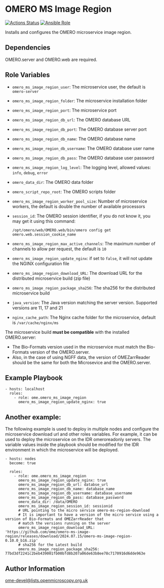 OMERO MS Image Region
=====================

[![Actions Status](https://github.com/ome/ansible-role-omero-ms-image-region/workflows/Molecule/badge.svg)](https://github.com/ome/ansible-role-omero-ms-image-region/actions)
[![Ansible Role](https://img.shields.io/badge/ansible--galaxy-omero_ms_image_region-blue.svg)](https://galaxy.ansible.com/ui/standalone/roles/ome/omero_ms_image_region/)

Installs and configures the OMERO microservice image region.

Dependencies
------------

OMERO.server and OMERO.web are required.


Role Variables
--------------

- `omero_ms_image_region_user`: The microservice user, the default is `omero-server`
- `omero_ms_image_region_folder`: The microservice installation folder
- `omero_ms_image_region_port`: The microservice port 
- `omero_ms_image_region_db_url`: The OMERO database URL
- `omero_ms_image_region_db_port`:  The OMERO database server port
- `omero_ms_image_region_db_name`: The OMERO database name
- `omero_ms_image_region_db_username`: The OMERO database user name
- `omero_ms_image_region_db_pass`: The OMERO database user password
- `omero_ms_image_region_log_level`: The logging level, allowed values: ``info``, ``debug``,  ``error``
- `omero_data_dir`: The OMERO data folder
- `omero_script_repo_root`: The OMERO scripts folder
- `omero_ms_image_region_worker_pool_size`: Number of microservice workers, the default is double the number of available processors
- `session_id`: The OMERO session identifier, if you do not know it, you may get it using this command:

      /opt/omero/web/OMERO.web/bin/omero config get omero.web.session_cookie_name

- `omero_ms_image_region_max_active_channels`: The maximum number of channels to allow per request, the default is `10`
- `omero_ms_image_region_update_nginx`: if set to `false`, it will not update the NGINX configuration file
- `omero_ms_image_region_download_URL`: The download URL for the distributed microservice build (zip file)
- `omero_ms_image_region_package_sha256`: The sha256 for the distributed microservice build
- `java_version`: The Java version matching the server version. Supported versions are 11, 17 and 21
- `nginx_cache_path`: The Nginx cache folder for the microservice, default is `/var/cache/nginx/ms`

The microservice build **must be compatible** with the installed OMERO.server:
- The Bio-Formats version used in the microservice must match the Bio-Formats version of the OMERO.server.
- Also, in the case of using NGFF data, the version of OMEZarrReader should be the same for both the Microsevice and the OMERO.server.

Example Playbook
----------------

    - hosts: localhost
      roles:
        - role: ome.omero_ms_image_region
          omero_ms_image_region_update_nginx: true

Another example:
----------------
The following example is used to deploy in multiple nodes and configure the microservice download url and other roles variables. 
For example, it can be used to deploy the microservice on the IDR omeroreadonly servers. The variable values inside the playbook should be modified for the IDR environment in which the microservice will be deployed.

    - hosts: nodes
      become: true
    
      roles:
        - role: ome.omero_ms_image_region
          omero_ms_image_region_update_nginx: true
          omero_ms_image_region_db_url: databse_url
          omero_ms_image_region_db_name: database_name
          omero_ms_image_region_db_username: database_username
          omero_ms_image_region_db_pass: database_password
          omero_data_dir: /data/OMERO
          omero_ms_image_region_session_id: sessionid
          # URL pointing to the micro service omero-ms-region-download
          # It is important to have a version of the micro service using a version of Bio-Formats and OMEZarrReader that
          # match the versions running on the server
          omero_ms_image_region_download_URL: 'https://github.com/ome/omero-ms-image-region/releases/download/2024.07.15/omero-ms-image-region-0.10.0_b16.zip' 
          # sha256 for the Latest build
          omero_ms_image_region_package_sha256: 77bd3df2241c2beb439001fb00bfd8b207a06de63b8ee78c7170916d6dde963e


Author Information
------------------

ome-devel@lists.openmicroscopy.org.uk
